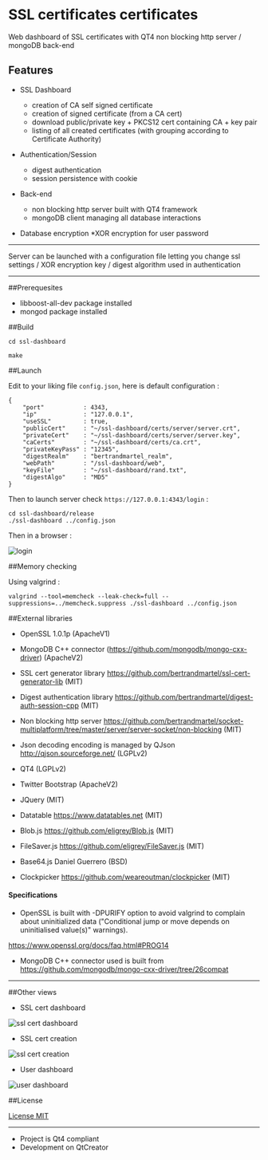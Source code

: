 # SSL certificates certificates


Web dashboard of SSL certificates with QT4 non blocking http server / mongoDB back-end

## Features

* SSL Dashboard
  * creation of CA self signed certificate
  * creation of signed certificate (from a CA cert)
  * download public/private key + PKCS12 cert containing CA + key pair
  * listing of all created certificates (with grouping according to Certificate Authority)

* Authentication/Session
  * digest authentication
  * session persistence with cookie

* Back-end
  * non blocking http server built with QT4 framework
  * mongoDB client managing all database interactions

* Database encryption
  *XOR encryption for user password

<hr/>

Server can be launched with a configuration file letting you change ssl settings / XOR encryption key / digest algorithm used in authentication

<hr/>

##Prerequesites

* libboost-all-dev package installed
* mongod package installed

##Build

```
cd ssl-dashboard

make 

```

##Launch

Edit to your liking file ``config.json``, here is default configuration :

```
{
    "port"           : 4343,
    "ip"             : "127.0.0.1",
    "useSSL"         : true,
    "publicCert"     : "~/ssl-dashboard/certs/server/server.crt",
    "privateCert"    : "~/ssl-dashboard/certs/server/server.key",
    "caCerts"        : "~/ssl-dashboard/certs/ca.crt",
    "privateKeyPass" : "12345",
    "digestRealm"    : "bertrandmartel_realm",
    "webPath"        : "/ssl-dashboard/web",
    "keyFile"        : "~/ssl-dashboard/rand.txt",
    "digestAlgo"     : "MD5"
}
```

Then to launch server check ``https://127.0.0.1:4343/login`` :

```
cd ssl-dashboard/release
./ssl-dashboard ../config.json

```
Then in a browser :


![login](https://raw.github.com/bertrandmartel/ssl-cert-dashboard/master/img/login.png)


##Memory checking

Using valgrind :

```
valgrind --tool=memcheck --leak-check=full --suppressions=../memcheck.suppress ./ssl-dashboard ../config.json

```

##External libraries

* OpenSSL 1.0.1p (ApacheV1)

* MongoDB C++ connector (https://github.com/mongodb/mongo-cxx-driver) (ApacheV2)

* SSL cert generator library https://github.com/bertrandmartel/ssl-cert-generator-lib (MIT)

* Digest authentication library https://github.com/bertrandmartel/digest-auth-session-cpp (MIT)

* Non blocking http server https://github.com/bertrandmartel/socket-multiplatform/tree/master/server/server-socket/non-blocking (MIT)

* Json decoding encoding is managed by QJson http://qjson.sourceforge.net/ (LGPLv2)

* QT4 (LGPLv2)

* Twitter Bootstrap (ApacheV2)

* JQuery (MIT)

* Datatable https://www.datatables.net (MIT) 

* Blob.js https://github.com/eligrey/Blob.js (MIT)

* FileSaver.js https://github.com/eligrey/FileSaver.js (MIT)

* Base64.js Daniel Guerrero (BSD)

* Clockpicker https://github.com/weareoutman/clockpicker (MIT)

<h4>Specifications</h4>

* OpenSSL is built with -DPURIFY option to avoid valgrind to complain about uninitialized data ("Conditional jump or move depends on uninitialised value(s)" warnings).

https://www.openssl.org/docs/faq.html#PROG14

* MongoDB C++ connector used is built from https://github.com/mongodb/mongo-cxx-driver/tree/26compat

<hr/>

##Other views

* SSL cert dashboard

![ssl cert dashboard](https://raw.github.com/bertrandmartel/ssl-cert-dashboard/master/img/dashboard.png)

* SSL cert creation

![ssl cert creation](https://raw.github.com/bertrandmartel/ssl-cert-dashboard/master/img/createcert.png)

* User dashboard

![user dashboard](https://raw.github.com/bertrandmartel/ssl-cert-dashboard/master/img/users.png)

##License

[License MIT](https://github.com/bertrandmartel/ssl-cert-dashboard/blob/master/LICENSE.md)

<hr/>

* Project is Qt4 compliant
* Development on QtCreator
